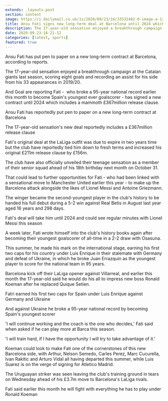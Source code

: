```yaml
---
extends: _layouts.post
section: content
image: https://i.dailymail.co.uk/1s/2020/09/23/16/33532482-0-image-a-122_1600873682262.jpg 
title: Ansu Fati signs new long-term deal at Barcelona until 2024 which includes a £367m release clause 
description: The 17-year-old sensation enjoyed a breakthrough campaign at the Catalan giants last season, scoring eight goals and recording an assist for his side from his 33 appearances in 2019/20. 
date: 2020-09-23-16-21-12 
categories: [latest, sports] 
featured: true 
--- 
```

Ansu Fati has put pen to paper on a new long-term contract at Barcelona, according to reports.

The 17-year-old sensation enjoyed a breakthrough campaign at the Catalan giants last season, scoring eight goals and recording an assist for his side from his 33 appearances in 2019/20.

And Goal are reporting Fati -  who broke a 95-year national record earlier this month to become Spain's youngest ever goalscorer - has signed a new contract until 2024 which includes a mammoth £367million release clause.

Ansu Fati has reportedly put pen to paper on a new long-term contract at Barcelona

The 17-year-old sensation's new deal reportedly includes a £367million release clause

Fati's original deal at the LaLiga outfit was due to expire in two years time but the club have reportedly tied him down to fresh terms and increased his original £211m release clause by £156m. 

The club have also officially unveiled their teenage sensation as a member of their senior squad ahead of his 18th birthday next month on October 31.

That could lead to further opportunities for Fati - who had been linked with a sensational move to Manchester United earlier this year - to make up the Barcelona attack alongside the likes of Lionel Messi and Antoine Griezmann.

The winger became the second-youngest player in the club's history to be handed his full debut during a 5-2 win against Real Betis in August last year aged 16 years and 298 days.

Fati's deal will take him until 2024 and could see regular minutes with Lionel Messi this season

A week later, Fati wrote himself into the club's history books again after becoming their youngest goalscorer of all-time in a 2-2 draw with Osasuna.

This summer, he made his mark on the international stage, earning his first two caps for his country under Luis Enrique in their stalemate with Germany and defeat of Ukraine, in which he broke Juan Errazquin as the youngest player to score for the national team in 95 years. 

Barcelona kick off their LaLiga opener against Villarreal, and earlier this month the 17-year-old said he would do his all to impress new boss Ronald Koeman after he replaced Quique Setien.

Fatri earned his first two caps for Spain under Luis Enrique against Germany and Ukraine

And against Ukraine he broke a 95-year national record by becoming Spain's youngest scorer

'I will continue working and the coach is the one who decides,' Fati said when asked if he can play more at Barca this season.

'I will train hard, if I have the opportunity I will try to take advantage of it.'

Koeman could look to make Fati one of the cornerstones of this new Barcelona side, with Arthur, Nelson Semedo, Carles Perez, Marc Cucurella, Ivan Rakitic and Arturo Vidal all having departed this summer, while Luis Suarez is on the verge of signing for Atletico Madrid.

The Uruguayan striker was seen leaving the club's training ground in tears on Wednesday ahead of his £3.7m move to Barcelona's LaLiga rivals. 

Fati said earlier this month he will fight with everything he has to play under Ronald Koeman


